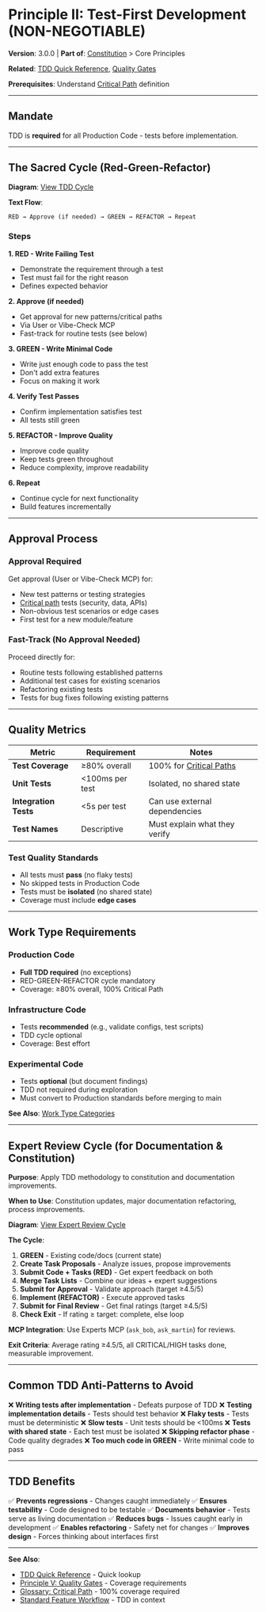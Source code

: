 # Principle II: Test-First Development (NON-NEGOTIABLE)

**Version**: 3.0.0 | **Part of**: [Constitution](../INDEX.md) > Core Principles

**Related**: [TDD Quick Reference](../references/tdd-quick-ref.md), [Quality Gates](05-quality-gates.md)

**Prerequisites**: Understand [Critical Path](../glossary.md#critical-path) definition

---

## Mandate

TDD is **required** for all Production Code - tests before implementation.

---

## The Sacred Cycle (Red-Green-Refactor)

**Diagram**: [View TDD Cycle](../diagrams/tdd-cycle.mermaid)

**Text Flow**:
```
RED → Approve (if needed) → GREEN → REFACTOR → Repeat
```

### Steps

**1. RED - Write Failing Test**
- Demonstrate the requirement through a test
- Test must fail for the right reason
- Defines expected behavior

**2. Approve (if needed)**
- Get approval for new patterns/critical paths
- Via User or Vibe-Check MCP
- Fast-track for routine tests (see below)

**3. GREEN - Write Minimal Code**
- Write just enough code to pass the test
- Don't add extra features
- Focus on making it work

**4. Verify Test Passes**
- Confirm implementation satisfies test
- All tests still green

**5. REFACTOR - Improve Quality**
- Improve code quality
- Keep tests green throughout
- Reduce complexity, improve readability

**6. Repeat**
- Continue cycle for next functionality
- Build features incrementally

---

## Approval Process

### Approval Required
Get approval (User or Vibe-Check MCP) for:
- New test patterns or testing strategies
- [Critical path](../glossary.md#critical-path) tests (security, data, APIs)
- Non-obvious test scenarios or edge cases
- First test for a new module/feature

### Fast-Track (No Approval Needed)
Proceed directly for:
- Routine tests following established patterns
- Additional test cases for existing scenarios
- Refactoring existing tests
- Tests for bug fixes following existing patterns

---

## Quality Metrics

| Metric | Requirement | Notes |
|--------|-------------|-------|
| **Test Coverage** | ≥80% overall | 100% for [Critical Paths](../glossary.md#critical-path) |
| **Unit Tests** | <100ms per test | Isolated, no shared state |
| **Integration Tests** | <5s per test | Can use external dependencies |
| **Test Names** | Descriptive | Must explain what they verify |

### Test Quality Standards
- All tests must **pass** (no flaky tests)
- No skipped tests in Production Code
- Tests must be **isolated** (no shared state)
- Coverage must include **edge cases**

---

## Work Type Requirements

### Production Code
- **Full TDD required** (no exceptions)
- RED-GREEN-REFACTOR cycle mandatory
- Coverage: ≥80% overall, 100% Critical Path

### Infrastructure Code
- Tests **recommended** (e.g., validate configs, test scripts)
- TDD cycle optional
- Coverage: Best effort

### Experimental Code
- Tests **optional** (but document findings)
- TDD not required during exploration
- Must convert to Production standards before merging to main

**See Also**: [Work Type Categories](../glossary.md#work-type-categories)

---

## Expert Review Cycle (for Documentation & Constitution)

**Purpose**: Apply TDD methodology to constitution and documentation improvements.

**When to Use**: Constitution updates, major documentation refactoring, process improvements.

**Diagram**: [View Expert Review Cycle](../diagrams/expert-review-cycle.mermaid)

**The Cycle**:

1. **GREEN** - Existing code/docs (current state)
2. **Create Task Proposals** - Analyze issues, propose improvements
3. **Submit Code + Tasks (RED)** - Get expert feedback on both
4. **Merge Task Lists** - Combine our ideas + expert suggestions
5. **Submit for Approval** - Validate approach (target ≥4.5/5)
6. **Implement (REFACTOR)** - Execute approved tasks
7. **Submit for Final Review** - Get final ratings (target ≥4.5/5)
8. **Check Exit** - If rating ≥ target: complete, else loop

**MCP Integration**: Use Experts MCP (`ask_bob`, `ask_martin`) for reviews.

**Exit Criteria**: Average rating ≥4.5/5, all CRITICAL/HIGH tasks done, measurable improvement.

---

## Common TDD Anti-Patterns to Avoid

❌ **Writing tests after implementation** - Defeats purpose of TDD
❌ **Testing implementation details** - Tests should test behavior
❌ **Flaky tests** - Tests must be deterministic
❌ **Slow tests** - Unit tests should be <100ms
❌ **Tests with shared state** - Each test must be isolated
❌ **Skipping refactor phase** - Code quality degrades
❌ **Too much code in GREEN** - Write minimal code to pass

---

## TDD Benefits

✅ **Prevents regressions** - Changes caught immediately
✅ **Ensures testability** - Code designed to be testable
✅ **Documents behavior** - Tests serve as living documentation
✅ **Reduces bugs** - Issues caught early in development
✅ **Enables refactoring** - Safety net for changes
✅ **Improves design** - Forces thinking about interfaces first

---

**See Also**:
- [TDD Quick Reference](../references/tdd-quick-ref.md) - Quick lookup
- [Principle V: Quality Gates](05-quality-gates.md) - Coverage requirements
- [Glossary: Critical Path](../glossary.md#critical-path) - 100% coverage required
- [Standard Feature Workflow](../workflows/standard-feature.md) - TDD in context
